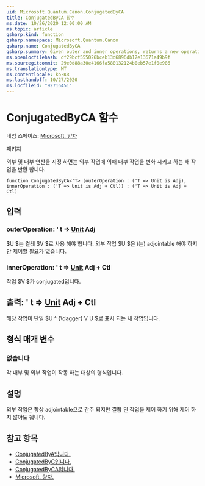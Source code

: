 ```yaml
---
uid: Microsoft.Quantum.Canon.ConjugatedByCA
title: ConjugatedByCA 함수
ms.date: 10/26/2020 12:00:00 AM
ms.topic: article
qsharp.kind: function
qsharp.namespace: Microsoft.Quantum.Canon
qsharp.name: ConjugatedByCA
qsharp.summary: Given outer and inner operations, returns a new operation that conjugates the inner operation by the outer operation.
ms.openlocfilehash: df29bcf555026bceb13d6896db12e13671a49b9f
ms.sourcegitcommit: 29e0d88a30e4166fa580132124b0eb57e1f0e986
ms.translationtype: MT
ms.contentlocale: ko-KR
ms.lasthandoff: 10/27/2020
ms.locfileid: "92716451"
---
```

# <a name="conjugatedbyca-function"></a>ConjugatedByCA 함수

네임 스페이스: [Microsoft. 양자](xref:Microsoft.Quantum.Canon)

패키지 [](https://nuget.org/packages/)


외부 및 내부 연산을 지정 하면는 외부 작업에 의해 내부 작업을 변화 시키고 하는 새 작업을 반환 합니다.

```qsharp
function ConjugatedByCA<'T> (outerOperation : ('T => Unit is Adj), innerOperation : ('T => Unit is Adj + Ctl)) : ('T => Unit is Adj + Ctl)
```


## <a name="input"></a>입력

### <a name="outeroperation--t--unit-adj"></a>outerOperation: ' t => [Unit](xref:microsoft.quantum.lang-ref.unit) Adj

$U $는 켤레 $V $로 사용 해야 합니다. 외부 작업 $U $은 (는) adjointable 해야 하지만 제어할 필요가 없습니다.


### <a name="inneroperation--t--unit-adj--ctl"></a>innerOperation: ' t => [Unit](xref:microsoft.quantum.lang-ref.unit) Adj + Ctl

작업 $V $가 conjugated입니다.



## <a name="output--t--unit-adj--ctl"></a>출력: ' t => [Unit](xref:microsoft.quantum.lang-ref.unit) Adj + Ctl

해당 작업이 단일 $U ^ {\dagger} V U $로 표시 되는 새 작업입니다.

## <a name="type-parameters"></a>형식 매개 변수

### <a name="t"></a>없습니다

각 내부 및 외부 작업이 작동 하는 대상의 형식입니다.

## <a name="remarks"></a>설명

외부 작업은 항상 adjointable으로 간주 되지만 결합 된 작업을 제어 하기 위해 제어 하지 않아도 됩니다.

## <a name="see-also"></a>참고 항목

- [ConjugatedByA입니다.](xref:Microsoft.Quantum.Canon.ConjugatedByA)
- [ConjugatedByC입니다.](xref:Microsoft.Quantum.Canon.ConjugatedByC)
- [ConjugatedByCA입니다.](xref:Microsoft.Quantum.Canon.ConjugatedByCA)
- [Microsoft. 양자.](xref:Microsoft.Quantum.Canon.ApplyWith)